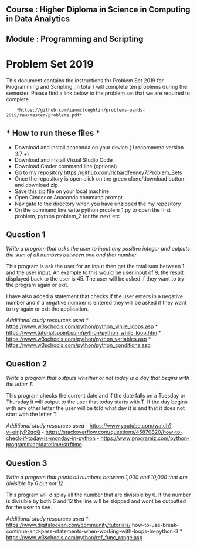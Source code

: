 ## Course : Higher Diploma in Science in Computing in Data Analytics
## Module : Programming and Scripting


# Problem Set 2019

This document contains the instructions for Problem Set 2019 for Programming and Scripting. In total I will
complete ten problems during the semester. Please find a link below to the problem set that we are required to
complete

        *https://github.com/ianmcloughlin/problems-pands-2019/raw/master/problems.pdf*

## * How to run these files *
   * Download and install anaconda on your device ( I recommend version 3.7 +) 
   * Download and install Visual Studio Code 
   * Download Cmder command line (optional)
   * Go to my repository https://github.com/richardfeeney7/Problem_Sets
   * Once the repository is open click on the green clone/download button and download zip
   * Save this zip file on your local machine
   * Open Cmder or Anaconda command prompt
   * Navigate to the directory when you have unzipped the my repository
   * On the command line write python problem_1.py to open the first problem, python problem_2 for the next etc

## Question 1

*Write a program that asks the user to input any positive integer and outputs the sum of all numbers between one and that number*

This program is ask the user for an input then get the total sum between 1 and the user input. An example to this would be user input of 9, the result displayed back to the user is 45. The user will be asked if they want to try the program again or exit. 

I have also added a statement that checks if the user enters in a negative number and if a negative number is entered they will be asked if they want to try again or exit the application. 

*Additional study resources used*
    * https://www.w3schools.com/python/python_while_loops.asp
    * https://www.tutorialspoint.com/python/python_while_loop.htm
    * https://www.w3schools.com/python/python_variables.asp
    * https://www.w3schools.com/python/python_conditions.asp

## Question 2

*Write a program that outputs whether or not today is a day that begins with the letter T.*


This program checks the current date and if the date falls on a Tuesday or Thursday it will output to the user that today starts with T. If the day begins with any other letter the user will be told what day it is and that it does not start with the letter T. 


*Additional study resources used*
    - https://www.youtube.com/watch?v=eirjjyP2qcQ
    - https://stackoverflow.com/questions/45870820/how-to-check-if-today-is-monday-in-python
    - https://www.programiz.com/python-programming/datetime/strftime

## Question 3

*Write a program that prints all numbers between 1,000 and 10,000 that are divisible by 6 but not 12*


This program will display all the number that are divisible by 6. If the number is divisible by both 6 and 12 the line will be skipped and wont be outputted for the user to see.


*Additional study resources used*
    * https://www.digitalocean.com/community/tutorials/ how-to-use-break-continue-and-pass-statements-when-working-with-loops-in-python-3
    * https://www.w3schools.com/python/ref_func_range.asp
